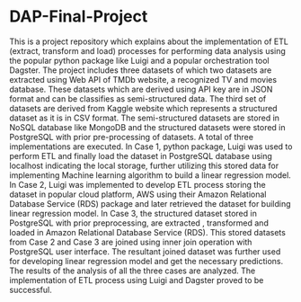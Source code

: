 # DAP-Final-Project
This is a project repository which explains about the implementation of ETL (extract, transform and load) processes for performing data analysis using the popular python package like Luigi and a popular orchestration tool Dagster. The project includes three datasets of which two datasets are extracted using Web API of TMDb website, a recognized TV and movies database. These datasets which are derived using API key are in JSON format and can be classifies as semi-structured data.  The third set of datasets are derived from Kaggle website which represents a structured dataset as it is in CSV format. The semi-structured datasets are stored in NoSQL database like MongoDB and the structured datasets were stored in PostgreSQL with prior pre-processing of datasets. A total of three implementations are executed. In Case 1,  python package, Luigi was used to perform ETL and finally load the dataset in PostgreSQL database using localhost indicating the local storage, further utilizing this stored data for implementing Machine learning algorithm to build a linear regression model. In Case 2, Luigi was implemented to develop ETL process storing the dataset in popular cloud platform, AWS using their Amazon Relational Database Service (RDS) package and later retrieved the dataset for building linear regression model. In Case 3, the structured dataset stored in PostgreSQL with prior preprocessing, are extracted , transformed and loaded in Amazon Relational Database Service (RDS). This stored datasets from Case 2 and Case 3 are joined using inner join operation with PostgreSQL user interface. The resultant joined dataset was further used for developing linear regression model and get the necessary predictions. The results of the analysis of all the three cases are analyzed. The implementation of ETL process using Luigi and Dagster proved to be successful.
